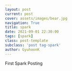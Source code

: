```yaml
---
layout: post
current: post
cover: assets/images/bear.jpg
navigation: True
title: spark
date: 2021-09-01 22:30:00
tags: [spark]
class: post-template
subclass: 'post tag-spark'
author: GyuhoonK
---
```


First Spark Posting
